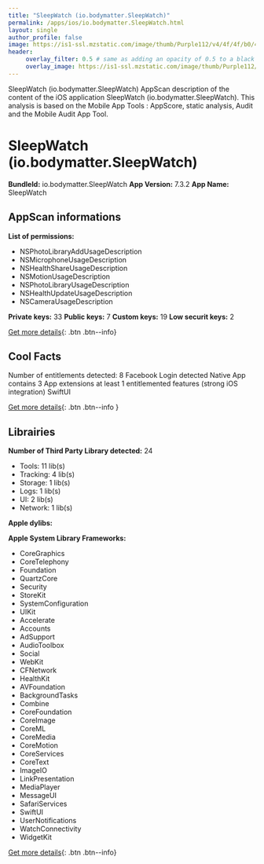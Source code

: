 ```yaml
---
title: "SleepWatch (io.bodymatter.SleepWatch)"
permalink: /apps/ios/io.bodymatter.SleepWatch.html
layout: single
author_profile: false
image: https://is1-ssl.mzstatic.com/image/thumb/Purple112/v4/4f/4f/b0/4f4fb093-ee6c-40da-c984-8dfd1b2a8819/AppIcon-0-1x_U007emarketing-0-5-0-85-220.png/512x512bb.jpg
header: 
     overlay_filter: 0.5 # same as adding an opacity of 0.5 to a black background
     overlay_image: https://is1-ssl.mzstatic.com/image/thumb/Purple112/v4/4f/4f/b0/4f4fb093-ee6c-40da-c984-8dfd1b2a8819/AppIcon-0-1x_U007emarketing-0-5-0-85-220.png/512x512bb.jpg
---
```

SleepWatch (io.bodymatter.SleepWatch) AppScan description of the content of the iOS application SleepWatch (io.bodymatter.SleepWatch). This analysis is based on the Mobile App Tools : AppScore, static analysis, Audit and the Mobile Audit App Tool.

# SleepWatch (io.bodymatter.SleepWatch)

**BundleId:** io.bodymatter.SleepWatch
**App Version:** 7.3.2
**App Name:** SleepWatch


## AppScan informations 

**List of permissions:** 
- NSPhotoLibraryAddUsageDescription
- NSMicrophoneUsageDescription
- NSHealthShareUsageDescription
- NSMotionUsageDescription
- NSPhotoLibraryUsageDescription
- NSHealthUpdateUsageDescription
- NSCameraUsageDescription
  
  
**Private keys:** 33
**Public keys:** 7
**Custom keys:** 19
**Low securit keys:** 2
  
[Get more details](/pricing.html){: .btn .btn--info}

## Cool Facts

Number of entitlements detected: 8
Facebook Login detected
Native App
contains 3 App extensions
at least 1 entitlemented features (strong iOS integration)
SwiftUI
  
[Get more details](/pricing.html){: .btn .btn--info }

## Librairies 
**Number of Third Party Library detected:** 24
- Tools: 11 lib(s)
- Tracking: 4 lib(s)
- Storage: 1 lib(s)
- Logs: 1 lib(s)
- UI: 2 lib(s)
- Network: 1 lib(s)


**Apple dylibs:**


**Apple System Library Frameworks:**
- CoreGraphics
- CoreTelephony
- Foundation
- QuartzCore
- Security
- StoreKit
- SystemConfiguration
- UIKit
- Accelerate
- Accounts
- AdSupport
- AudioToolbox
- Social
- WebKit
- CFNetwork
- HealthKit
- AVFoundation
- BackgroundTasks
- Combine
- CoreFoundation
- CoreImage
- CoreML
- CoreMedia
- CoreMotion
- CoreServices
- CoreText
- ImageIO
- LinkPresentation
- MediaPlayer
- MessageUI
- SafariServices
- SwiftUI
- UserNotifications
- WatchConnectivity
- WidgetKit


  
[Get more details](/pricing.html){: .btn .btn--info}


